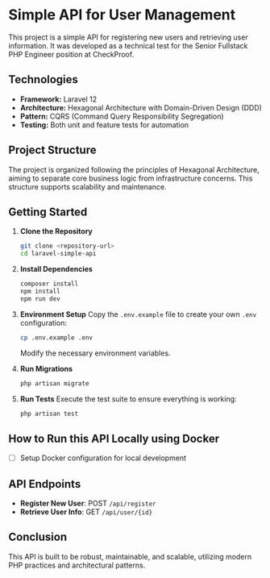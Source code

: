 # Simple API for User Management

This project is a simple API for registering new users and retrieving user information. It was developed as a technical test for the Senior Fullstack PHP Engineer position at CheckProof.

## Technologies

- **Framework:** Laravel 12
- **Architecture:** Hexagonal Architecture with Domain-Driven Design (DDD)
- **Pattern:** CQRS (Command Query Responsibility Segregation)
- **Testing:** Both unit and feature tests for automation

## Project Structure

The project is organized following the principles of Hexagonal Architecture, aiming to separate core business logic from infrastructure concerns. This structure supports scalability and maintenance.

## Getting Started

1. **Clone the Repository**
    ```bash
    git clone <repository-url>
    cd laravel-simple-api
    ```

2. **Install Dependencies**
    ```bash
    composer install
    npm install
    npm run dev
    ```

3. **Environment Setup**
    Copy the `.env.example` file to create your own `.env` configuration:
    ```bash
    cp .env.example .env
    ```
    Modify the necessary environment variables.

4. **Run Migrations**
    ```bash
    php artisan migrate
    ```

5. **Run Tests**
    Execute the test suite to ensure everything is working:
    ```bash
    php artisan test
    ```

## How to Run this API Locally using Docker

- [ ] Setup Docker configuration for local development

## API Endpoints

- **Register New User**: POST `/api/register`
- **Retrieve User Info**: GET `/api/user/{id}`

## Conclusion

This API is built to be robust, maintainable, and scalable, utilizing modern PHP practices and architectural patterns. 
